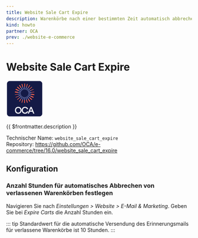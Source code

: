 ```yaml
---
title: Website Sale Cart Expire
description: Warenkörbe nach einer bestimmten Zeit automatisch abbrechen.
kind: howto
partner: OCA
prev: ./website-e-commerce
---
```

# Website Sale Cart Expire
![icon_oca_app](attachments/icon_oca_app.png)

{{ $frontmatter.description }}

Technischer Name: `website_sale_cart_expire`\
Repository: <https://github.com/OCA/e-commerce/tree/16.0/website_sale_cart_expire>

## Konfiguration

### Anzahl Stunden für automatisches Abbrechen von verlassenen Warenkörben festlegen

Navigieren Sie nach *Einstellungen > Website > E-Mail & Marketing*. Geben Sie bei *Expire Carts* die Anzahl Stunden ein.

::: tip
Standardwert für die automatische Versendung des Erinnerungsmails für verlassene Warenkörbe ist 10 Stunden.
:::
